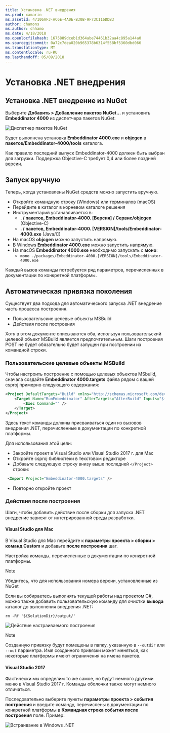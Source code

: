 ```yaml
---
title: Установка .NET внедрения
ms.prod: xamarin
ms.assetid: 47106AF3-AC6E-4A0E-B30B-9F73C116DDB3
author: chamons
ms.author: chhamo
ms.date: 4/18/2018
ms.openlocfilehash: 1675889dceb1d364abe74461b32aa4c895a144a0
ms.sourcegitcommit: 0a72c7dea020b965378b6314f558bf5360dbd066
ms.translationtype: MT
ms.contentlocale: ru-RU
ms.lasthandoff: 05/09/2018
---
```

# <a name="installing-net-embedding"></a>Установка .NET внедрения

## <a name="installing-net-embedding-from-nuget"></a>Установка .NET внедрение из NuGet

Выберите **Добавить > Добавление пакетов NuGet...**  и установить **Embeddinator 4000** из диспетчера пакетов NuGet:

![Диспетчер пакетов NuGet](images/visualstudionuget.png)

Будет выполнена установка **Embeddinator 4000.exe** и **objcgen** в **пакетов/Embeddinator-4000/tools** каталога.

Как правило последний выпуск Embeddinator-4000 должен быть выбран для загрузки. Поддержка Objective-C требует 0,4 или более поздней версии.

## <a name="running-manually"></a>Запуск вручную

Теперь, когда установлены NuGet средств можно запустить вручную.

- Откройте командную строку (Windows) или терминалов (macOS)
- Перейдите в каталог в корневом каталоге решения
- Инструментарий устанавливается в:
    - **. / пакетов, Embeddinator-4000. [Версия] / Сервис/objcgen** (Objective-C)
    - **. / пакетов, Embeddinator-4000. [VERSION]/tools/Embeddinator-4000.exe** (Java/C) 
- На macOS **objcgen** можно запустить напрямую. 
- В Windows **Embeddinator 4000.exe** можно запустить напрямую.
- На macOS **Embeddinator 4000.exe** необходимо запускать с **моно**: 
    - `mono ./packages/Embeddinator-4000.[VERSION]/tools/Embeddinator-4000.exe`

Каждый вызов команды потребуется ряд параметров, перечисленных в документации по конкретной платформы.

## <a name="automatic-binding-generation"></a>Автоматическая привязка поколения

Существует два подхода для автоматического запуска .NET внедрение часть процесса построения.

- Пользовательские целевые объекты MSBuild
- Действия после построения

Хотя в этом документе описываются оба, используя пользовательский целевой объект MSBuild является предпочтительным. Шаги построения POST не будет обязательно будет запущен при построении из командной строки.

### <a name="custom-msbuild-targets"></a>Пользовательские целевые объекты MSBuild

Чтобы настроить построение с помощью целевых объектов MSbuild, сначала создайте **Embeddinator 4000.targets** файла рядом с вашей csproj примерно следующего содержания:

```xml
<Project DefaultTargets="Build" xmlns="http://schemas.microsoft.com/developer/msbuild/2003">
    <Target Name="RunEmbeddinator" AfterTargets="AfterBuild" Inputs="$(OutputPath)/$(AssemblyName).dll" Outputs="$(IntermediateOutputPath)/Embeddinator/$(AssemblyName).framework/$(AssemblyName)">
        <Exec Command="" />
    </Target>
</Project>
```

Здесь текст команды должны присваиваться один из вызовов внедрения .NET, перечисленные в документации по конкретной платформы.

Для использования этой цели:

- Закройте проект в Visual Studio или Visual Studio 2017 г. для Mac
- Откройте csproj библиотеки в текстовом редакторе
- Добавьте следующую строку внизу выше последней `</Project>` строки:

```xml
 <Import Project="Embeddinator-4000.targets" />
```

- Повторно откройте проект

### <a name="post-build-steps"></a>Действия после построения

Шаги, чтобы добавить действие после сборки для запуска .NET внедрение зависят от интегрированной среды разработки.

#### <a name="visual-studio-for-mac"></a>Visual Studio для Mac

В Visual Studio для Mac перейдите к **параметры проекта > сборки > команд Custom** и добавьте **после построения** шаг.

Настройка команды, перечисленные в документации по конкретной платформы.

> [!NOTE]
> Убедитесь, что для использования номера версии, установленные из NuGet

Если вы собираетесь выполнять текущей работы над проектом C#, можно также добавить пользовательскую команду для очистки **вывода** каталог до выполнения внедрения .NET:

```shell
rm -Rf '${SolutionDir}/output/'
```

![Действие настраиваемого построения](images/visualstudiocustombuild.png)

> [!NOTE]
> Созданную привязку будут помещены в папку, указанную в `--outdir` или `--out` параметра. Имя созданного привязки может меняться, как некоторые платформы имеют ограничения на имена пакетов.

#### <a name="visual-studio-2017"></a>Visual Studio 2017

Фактически мы определим то же самое, но будут немного другими меню в Visual Studio 2017 г. Команды оболочки также могут немного отличаться.

Последовательно выберите пункты **параметры проекта > события построения** и введите команду, перечислены в документации по конкретной платформы в **Командная строка события после построения** поле. Пример:

![Встраивание в Windows .NET](images/visualstudiowindows.png)
